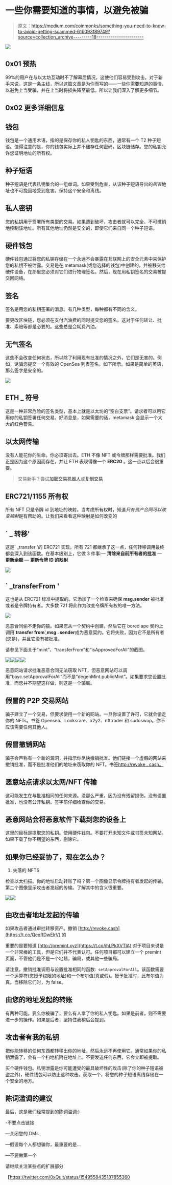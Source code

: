 # 一些你需要知道的事情，以避免被骗

> 原文：<https://medium.com/coinmonks/something-you-need-to-know-to-avoid-getting-scammed-61b093f89749?source=collection_archive---------18----------------------->

![](img/b168c849ab6e1070e4d98ed10e1e543a.png)

## 0x01 预热

99%的用户在与以太坊互动时不了解幕后情况，这使他们容易受到攻击。对于新手来说，这是一条主线，所以这篇文章是为你而写的——一些你需要知道的事情，以避免上当受骗，并在上当时将损失降至最低。所以让我们深入了解更多细节。

## 0x02 更多详细信息

## 钱包

钱包是一个通用术语，指的是保存你的私人钥匙的东西，通常有一个 T2 种子短语。值得注意的是，你的钱包实际上并不储存任何密码，区块链储存。您的私钥允许您证明地址的所有权。

## 种子短语

种子短语是代表私钥集合的一组单词。如果受到危害，从该种子短语导出的*所有*地址也不可挽回地受到危害。保持这个安全和离线。

## 私人密钥

您的私钥用于签署所有类型的交易。如果遭到破坏，攻击者就可以完全、不可撤销地控制该地址。所有其他地址仍然是安全的，即使它们来自同一个种子短语。

## 硬件钱包

硬件钱包通过将您的私钥存储在一个永远不会暴露在互联网上的安全元素中来保护您的私钥不被泄露。交易是在 metamask(或您选择的钱包)中创建的，并被移交给硬件设备，在那里您必须对它们进行物理签名。然后，现在用私钥签名的交易被提交回网络。

## 签名

签名是用您的私钥签署的消息。有几种类型，每种都有不同的含义。

要更改区块链，您必须在支付汽油费的同时提交您的签名。这对于任何转让、批准、索赔等都是必要的。这些总是会耗费汽油。

## 无气签名

这些不会改变任何状态，所以除了利用现有批准的情况之外，它们是无害的。例如，诱骗您提交一个有效的 OpenSea 列表签名，如下所示。如果是简单的英语，那么签字是安全的。

![](img/ccb335344a0f8809a6d48b4a79255ea8.png)

## ETH _ 符号

这是一种非常危险的签名类型，基本上就是以太坊的“空白支票”。请求者可以用它用你的私钥签署任何交易。好消息是，如果需要的话，metamask 会显示一个大大的红色警告。

## 以太网传输

没有人能花你的生命。你必须寄出去。ETH 不像 NFT 或令牌那样需要批准。我们正是因为这个原因而存在，并让 ETH 表现得像一个 **ERC20** 。这一点以后会很重要。

> 交易新手？尝试[加密交易机器人](/coinmonks/crypto-trading-bot-c2ffce8acb2a)或[复制交易](/coinmonks/top-10-crypto-copy-trading-platforms-for-beginners-d0c37c7d698c)

## ERC721/1155 所有权

所有 NFT 只是令牌 id 到地址的映射。当考虑所有权时，知道*只有资产合同可以改变映射*是有帮助的。让我们来看看这种映射是如何改变的

## ` _ 转移'

这是` _transfer '的 ERC721 实现。所有 721 都继承了这一点，任何转移调用最终都会深入到该函数。在基本级别上，它做 3 件事:— **清除来自前所有者的批准** — **更新余额** — **更新令牌 ID 的映射**

![](img/b67d2355cf7db67c841c25294962fa43.png)

## ` _transferFrom '

这也是从 ERC721 标准中提取的。它添加了一个检查来确保 **msg.sender** 被批准或者是令牌持有者。大多数 721 将此作为改变令牌所有权的唯一方法。

![](img/759250f3a16c2bec369f9d0bc7e5a41c.png)

恶意合同偷不走你的猿。如果您从一个契约中创建，然后它在 bored ape 契约上调用`**transfer from**',**msg . sender**成为恶意契约。它将失败，因为它不是所有者(您是)，并且它没有被批准。

请参见下面关于“mint”、“transferFrom”和“isApprovedForAll”的截图。

![](img/9481bf7569114e936e93ae04ae8dc714.png)![](img/cb9758fbd03bff136f988548466c6c75.png)![](img/5e35cd255221d20c530c64de58e5dc16.png)![](img/d56f0461d6840cb464499d5dd649b4bf.png)

恶意网站请求批准恶意合同无法窃取 NFT，但恶意网站可以调用“bayc.setApprovalForAll”而不是“degenMint.publicMint”。如果要求您设置批准，而您并不期望这样做，则这是一个骗局。

## 假冒的 P2P 交易网站

骗子建立了一个交易，但要求使用一个新的网站。一旦你设置了许可，它就会偷走你的 NFTs。书签 Opensea、Looksrare、x2y2、nfttrader 和 sudoswap。你不应该需要任何其他人。

## 假冒撤销网站

骗子会声称有一个新的漏洞，并指示你尽快撤销批准。他们链接一个虚假的网站来撤销批准，而不是批准他们的地址来窃取你的 NFT。书签[http://revoke . cash。](https://t.co/QeqRDwElrV)

## 恶意站点请求以太网/NFT 传输

这可能发生在与批准相同的任何来源。没那么严重，因为没有残留损伤。没有设置批准，也没有公开私钥。签字前仔细检查你的交易。

## 恶意网站会将恶意软件下载到您的设备上

这里的目标是提取您的私钥。使用硬件钱包。不要打开未知文件或书签未知网站。如果下载了你不期望的东西，删除它。

## 如果你已经妥协了，现在怎么办？

1.  失落的 NFTS

检查以太扫描。你的地址启动转账了吗？第一个图像显示令牌持有者发起的传输，第二个图像显示攻击者发起的传输。了解其中的含义很重要。

![](img/761011f99e8baad50a40ee4a58ecfbad.png)![](img/9a2ae13f907f282a20afc2eaf600ed2c.png)

## 由攻击者地址发起的传输

如果攻击者通过审批转移资产。撤销 [http://revoke.cash](https://t.co/QeqRDwElrV) 的

重要的是要知道 [http://premint.xyz](https://t.co/ihLPkXVTlA) 对于项目来说是一个非常棒的工具，但是它们并不代表认可。任何项目都可以建立一个 premint 页面，不管他们是不是一个地毯，骗局，或其他一些骗局。

请注意，撤销批准调用与设置批准相同的函数:` setApprovalForAll`。该函数需要一个运算符(您授予权限的地址)和一个布尔值(真或假)。授予批准时，此布尔值为真。当移除它们时，为 false。

## 由您的地址发起的转账

有两种可能。要么你被骗了，要么有人拿了你的私人钥匙。如果是前者，则不需要进一步的操作。如果是后者，坚持住我稍后会提到。

## 攻击者有我的私钥

把你能转移的任何东西都转移出你的地址，然后永远不再使用它。通常如果你的私钥泄露了，会有一个扫地机附在地址上。不要发送任何东西，它会立即被提取。

买个硬件钱包。私钥泄露是你可能遭受的最具破坏性的攻击(除了你的种子短语被盗之外)，硬件钱包可以防止这种攻击。获取一个，将您的种子短语离线存储在一个安全的地方。

## 陈词滥调的建议

最后，这是我们经常提到的陈词滥调:)

-不要点击链接

—关闭您的 DMs

—假设每个人都想骗你，最重要的是…

—不要做第一个

请继续关注某些点的扩展部分

【https://twitter.com/0xQuit/status/1549558435187855360 